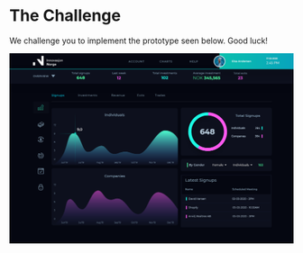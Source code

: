 # The Challenge

We challenge you to implement the prototype seen below. Good luck!

<p align="center">
  <img src="./assets/prototype.png" alt="Contribution Guide">
</p>
